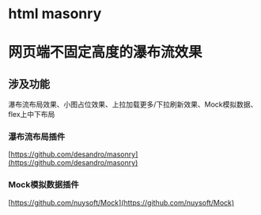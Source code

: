 # html masonry
 # 网页端不固定高度的瀑布流效果

 ## 涉及功能

 瀑布流布局效果、小图占位效果、上拉加载更多/下拉刷新效果、Mock模拟数据、flex上中下布局

### 瀑布流布局插件

[https://github.com/desandro/masonry](https://github.com/desandro/masonry)

### Mock模拟数据插件

[https://github.com/nuysoft/Mock](https://github.com/nuysoft/Mock)
